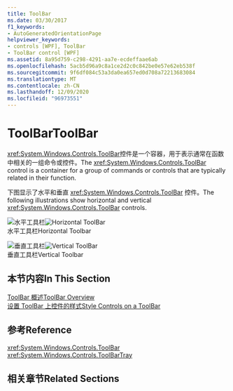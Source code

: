 ```yaml
---
title: ToolBar
ms.date: 03/30/2017
f1_keywords:
- AutoGeneratedOrientationPage
helpviewer_keywords:
- controls [WPF], ToolBar
- ToolBar control [WPF]
ms.assetid: 8a95d759-c298-4291-aa7e-ecdeffaae6ab
ms.openlocfilehash: 5acb5d96a9c8a1ce2d2c0c842be0e57e62eb538f
ms.sourcegitcommit: 9f6df084c53a3da0ea657ed0d708a72213683084
ms.translationtype: MT
ms.contentlocale: zh-CN
ms.lasthandoff: 12/09/2020
ms.locfileid: "96973551"
---
```

# <a name="toolbar"></a><span data-ttu-id="a9132-102">ToolBar</span><span class="sxs-lookup"><span data-stu-id="a9132-102">ToolBar</span></span>
<span data-ttu-id="a9132-103"><xref:System.Windows.Controls.ToolBar>控件是一个容器，用于表示通常在函数中相关的一组命令或控件。</span><span class="sxs-lookup"><span data-stu-id="a9132-103">The <xref:System.Windows.Controls.ToolBar> control is a container for a group of commands or controls that are typically related in their function.</span></span>  
  
 <span data-ttu-id="a9132-104">下图显示了水平和垂直 <xref:System.Windows.Controls.ToolBar> 控件。</span><span class="sxs-lookup"><span data-stu-id="a9132-104">The following illustrations show horizontal and vertical <xref:System.Windows.Controls.ToolBar> controls.</span></span>  
  
 <span data-ttu-id="a9132-105">![水平工具栏](./media/ss-ctl-horztoolbar.GIF "SS_CTL_horztoolbar")</span><span class="sxs-lookup"><span data-stu-id="a9132-105">![Horizontal ToolBar](./media/ss-ctl-horztoolbar.GIF "SS_CTL_horztoolbar")</span></span>  
<span data-ttu-id="a9132-106">水平工具栏</span><span class="sxs-lookup"><span data-stu-id="a9132-106">Horizontal Toolbar</span></span>  
  
 <span data-ttu-id="a9132-107">![垂直工具栏](./media/ss-ctl-verttoolbar.GIF "SS_CTL_verttoolbar")</span><span class="sxs-lookup"><span data-stu-id="a9132-107">![Vertical ToolBar](./media/ss-ctl-verttoolbar.GIF "SS_CTL_verttoolbar")</span></span>  
<span data-ttu-id="a9132-108">垂直工具栏</span><span class="sxs-lookup"><span data-stu-id="a9132-108">Vertical Toolbar</span></span>  
  
## <a name="in-this-section"></a><span data-ttu-id="a9132-109">本节内容</span><span class="sxs-lookup"><span data-stu-id="a9132-109">In This Section</span></span>  
 [<span data-ttu-id="a9132-110">ToolBar 概述</span><span class="sxs-lookup"><span data-stu-id="a9132-110">ToolBar Overview</span></span>](toolbar-overview.md)  
  [<span data-ttu-id="a9132-111">设置 ToolBar 上控件的样式</span><span class="sxs-lookup"><span data-stu-id="a9132-111">Style Controls on a ToolBar</span></span>](how-to-style-controls-on-a-toolbar.md)  
  
## <a name="reference"></a><span data-ttu-id="a9132-112">参考</span><span class="sxs-lookup"><span data-stu-id="a9132-112">Reference</span></span>  
 <xref:System.Windows.Controls.ToolBar>  
  <xref:System.Windows.Controls.ToolBarTray>  
  
## <a name="related-sections"></a><span data-ttu-id="a9132-113">相关章节</span><span class="sxs-lookup"><span data-stu-id="a9132-113">Related Sections</span></span>
